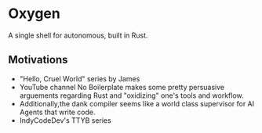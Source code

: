 # Oxygen
A single shell for autonomous, built in Rust.

## Motivations
- "Hello, Cruel World" series by James
- YouTube channel No Boilerplate makes some pretty persuasive arguements regarding Rust and "oxidizing" one's tools and workflow.
- Additionally,the dank compiler seems like a world class supervisor for AI Agents that write code. 
- IndyCodeDev's TTYB series 

